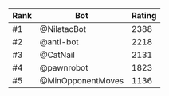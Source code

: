 Rank|Bot|Rating
---|---|---
#1|@NilatacBot|2388
#2|@anti-bot|2218
#3|@CatNail|2131
#4|@pawnrobot|1823
#5|@MinOpponentMoves|1136
